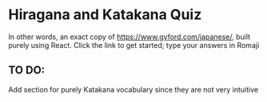 # Hiragana and Katakana Quiz
In other words, an exact copy of https://www.gyford.com/japanese/, built purely using React. Click the link to get started; type your answers in Romaji

## TO DO:
Add section for purely Katakana vocabulary since they are not very intuitive
